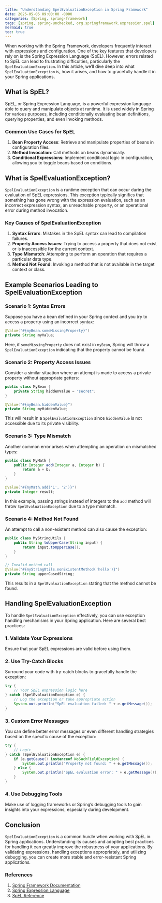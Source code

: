 ```yaml
---
title: "Understanding SpelEvaluationException in Spring Framework"
date: 2025-05-05 09:00:00 -0000
categories: [Spring, spring-framework]
tags: [spring, spring-unchecked, org.springframework.expression.spel]
mermaid: true
toc: true
---
```



When working with the Spring Framework, developers frequently interact with expressions and configuration. One of the key features that developers rely on is the Spring Expression Language (SpEL). However, errors related to SpEL can lead to frustrating difficulties, particularly the `SpelEvaluationException`. In this article, we’ll dive deep into what `SpelEvaluationException` is, how it arises, and how to gracefully handle it in your Spring applications.

## What is SpEL?

SpEL, or Spring Expression Language, is a powerful expression language able to query and manipulate objects at runtime. It is used widely in Spring for various purposes, including conditionally evaluating bean definitions, querying properties, and even invoking methods. 

### Common Use Cases for SpEL

1. **Bean Property Access**: Retrieve and manipulate properties of beans in configuration files.
2. **Method Invocation**: Call methods on beans dynamically.
3. **Conditional Expressions**: Implement conditional logic in configuration, allowing you to toggle beans based on conditions.

## What is SpelEvaluationException?

`SpelEvaluationException` is a runtime exception that can occur during the evaluation of SpEL expressions. This exception typically signifies that something has gone wrong with the expression evaluation, such as an incorrect expression syntax, an unreachable property, or an operational error during method invocation.

### Key Causes of SpelEvaluationException

1. **Syntax Errors**: Mistakes in the SpEL syntax can lead to compilation failures.
2. **Property Access Issues**: Trying to access a property that does not exist or is inaccessible for the current context.
3. **Type Mismatch**: Attempting to perform an operation that requires a particular data type.
4. **Method Not Found**: Invoking a method that is not available in the target context or class.

## Example Scenarios Leading to SpelEvaluationException

### Scenario 1: Syntax Errors

Suppose you have a bean defined in your Spring context and you try to access a property using an incorrect syntax:

```java
@Value("#{myBean.someMissingProperty}")
private String myValue;
```

Here, if `someMissingProperty` does not exist in `myBean`, Spring will throw a `SpelEvaluationException` indicating that the property cannot be found.

### Scenario 2: Property Access Issues

Consider a similar situation where an attempt is made to access a private property without appropriate getters:

```java
public class MyBean {
    private String hiddenValue = "secret";
}

@Value("#{myBean.hiddenValue}")
private String myHiddenValue;
```

This will result in a `SpelEvaluationException` since `hiddenValue` is not accessible due to its private visibility.

### Scenario 3: Type Mismatch

Another common error arises when attempting an operation on mismatched types:

```java
public class MyMath {
    public Integer add(Integer a, Integer b) {
        return a + b;
    }
}

@Value("#{myMath.add('1', '2')}")
private Integer result;
```

In this example, passing strings instead of integers to the `add` method will throw `SpelEvaluationException` due to a type mismatch.

### Scenario 4: Method Not Found

An attempt to call a non-existent method can also cause the exception:

```java
public class MyStringUtils {
    public String toUpperCase(String input) {
        return input.toUpperCase();
    }
}

// Invalid method call
@Value("#{myStringUtils.nonExistentMethod('hello')}")
private String upperCasedString;
```

This results in a `SpelEvaluationException` stating that the method cannot be found.

## Handling SpelEvaluationException

To handle `SpelEvaluationException` effectively, you can use exception handling mechanisms in your Spring application. Here are several best practices:

### 1. Validate Your Expressions

Ensure that your SpEL expressions are valid before using them. 

### 2. Use Try-Catch Blocks

Surround your code with try-catch blocks to gracefully handle the exception:

```java
try {
    // Your SpEL expression logic here
} catch (SpelEvaluationException e) {
    // Log the exception or take appropriate action
    System.out.println("SpEL evaluation failed: " + e.getMessage());
}
```

### 3. Custom Error Messages

You can define better error messages or even different handling strategies based on the specific cause of the exception:

```java
try {
    // Logic
} catch (SpelEvaluationException e) {
    if (e.getCause() instanceof NoSuchFieldException) {
        System.out.println("Property not found: " + e.getMessage());
    } else {
        System.out.println("SpEL evaluation error: " + e.getMessage());
    }
}
```

### 4. Use Debugging Tools

Make use of logging frameworks or Spring’s debugging tools to gain insights into your expressions, especially during development.

## Conclusion

`SpelEvaluationException` is a common hurdle when working with SpEL in Spring applications. Understanding its causes and adopting best practices for handling it can greatly improve the robustness of your applications. By validating expressions, handling exceptions appropriately, and utilizing debugging, you can create more stable and error-resistant Spring applications.

### References

1. [Spring Framework Documentation](https://docs.spring.io/spring-framework/docs/current/reference/html/core.html#expressions)
2. [Spring Expression Language](https://docs.spring.io/spring-framework/docs/current/reference/html/core.html#expressions-spel)
3. [SpEL Reference](https://docs.spring.io/spring-framework/docs/current/javadoc-api/org/springframework/expression/ExpressionParser.html)